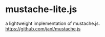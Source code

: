 # mustache-lite.js
a lightweight implementation of mustache.js.  https://github.com/janl/mustache.js
